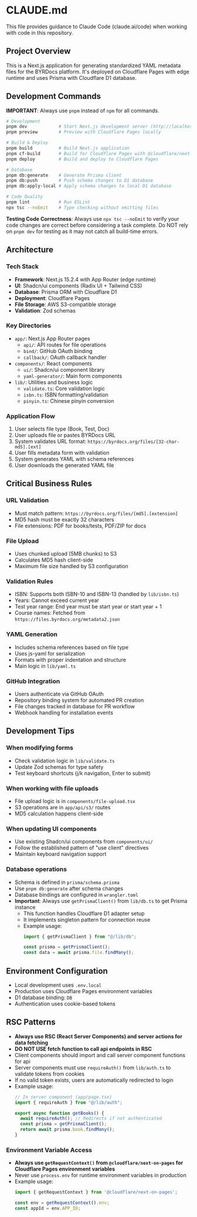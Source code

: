 # CLAUDE.md

This file provides guidance to Claude Code (claude.ai/code) when working with code in this repository.

## Project Overview

This is a Next.js application for generating standardized YAML metadata files for the BYRDocs platform. It's deployed on Cloudflare Pages with edge runtime and uses Prisma with Cloudflare D1 database.

## Development Commands

**IMPORTANT**: Always use `pnpm` instead of `npm` for all commands.

```bash
# Development
pnpm dev            # Start Next.js development server (http://localhost:3000)
pnpm preview        # Preview with Cloudflare Pages locally

# Build & Deploy
pnpm build          # Build Next.js application
pnpm cf-build       # Build for Cloudflare Pages with @cloudflare/next-on-pages
pnpm deploy         # Build and deploy to Cloudflare Pages

# Database
pnpm db:generate    # Generate Prisma client
pnpm db:push        # Push schema changes to D1 database
pnpm db:apply-local # Apply schema changes to local D1 database

# Code Quality
pnpm lint           # Run ESLint
npx tsc --noEmit    # Type checking without emitting files
```

**Testing Code Correctness**: Always use `npx tsc --noEmit` to verify your code changes are correct before considering a task complete. Do NOT rely on `pnpm dev` for testing as it may not catch all build-time errors.

## Architecture

### Tech Stack
- **Framework**: Next.js 15.2.4 with App Router (edge runtime)
- **UI**: Shadcn/ui components (Radix UI + Tailwind CSS)
- **Database**: Prisma ORM with Cloudflare D1
- **Deployment**: Cloudflare Pages
- **File Storage**: AWS S3-compatible storage
- **Validation**: Zod schemas

### Key Directories
- `app/`: Next.js App Router pages
  - `api/`: API routes for file operations
  - `bind/`: GitHub OAuth binding
  - `callback/`: OAuth callback handler
- `components/`: React components
  - `ui/`: Shadcn/ui component library
  - `yaml-generator/`: Main form components
- `lib/`: Utilities and business logic
  - `validate.ts`: Core validation logic
  - `isbn.ts`: ISBN formatting/validation
  - `pinyin.ts`: Chinese pinyin conversion

### Application Flow
1. User selects file type (Book, Test, Doc)
2. User uploads file or pastes BYRDocs URL
3. System validates URL format: `https://byrdocs.org/files/[32-char-md5].[ext]`
4. User fills metadata form with validation
5. System generates YAML with schema references
6. User downloads the generated YAML file

## Critical Business Rules

### URL Validation
- Must match pattern: `https://byrdocs.org/files/[md5].[extension]`
- MD5 hash must be exactly 32 characters
- File extensions: PDF for books/tests, PDF/ZIP for docs

### File Upload
- Uses chunked upload (5MB chunks) to S3
- Calculates MD5 hash client-side
- Maximum file size handled by S3 configuration

### Validation Rules
- ISBN: Supports both ISBN-10 and ISBN-13 (handled by `lib/isbn.ts`)
- Years: Cannot exceed current year
- Test year range: End year must be start year or start year + 1
- Course names: Fetched from `https://files.byrdocs.org/metadata2.json`

### YAML Generation
- Includes schema references based on file type
- Uses js-yaml for serialization
- Formats with proper indentation and structure
- Main logic in `lib/yaml.ts`

### GitHub Integration
- Users authenticate via GitHub OAuth
- Repository binding system for automated PR creation
- File changes tracked in database for PR workflow
- Webhook handling for installation events

## Development Tips

### When modifying forms
- Check validation logic in `lib/validate.ts`
- Update Zod schemas for type safety
- Test keyboard shortcuts (j/k navigation, Enter to submit)

### When working with file uploads
- File upload logic is in `components/file-upload.tsx`
- S3 operations are in `app/api/s3/` routes
- MD5 calculation happens client-side

### When updating UI components
- Use existing Shadcn/ui components from `components/ui/`
- Follow the established pattern of "use client" directives
- Maintain keyboard navigation support

### Database operations
- Schema is defined in `prisma/schema.prisma`
- Use `pnpm db:generate` after schema changes
- Database bindings are configured in `wrangler.toml`
- **Important**: Always use `getPrismaClient()` from `lib/db.ts` to get Prisma instance
  - This function handles Cloudflare D1 adapter setup
  - It implements singleton pattern for connection reuse
  - Example usage:
    ```typescript
    import { getPrismaClient } from "@/lib/db";
    
    const prisma = getPrismaClient();
    const data = await prisma.file.findMany();
    ```

## Environment Configuration
- Local development uses `.env.local`
- Production uses Cloudflare Pages environment variables
- D1 database binding: `DB`
- Authentication uses cookie-based tokens

## RSC Patterns

- **Always use RSC (React Server Components) and server actions for data fetching**
- **DO NOT USE fetch function to call api endpoints in RSC**
- Client components should import and call server component functions for api
- Server components must use `requireAuth()` from `lib/auth.ts` to validate tokens from cookies
- If no valid token exists, users are automatically redirected to login
- Example usage:
  ```typescript
  // In server component (app/page.tsx)
  import { requireAuth } from "@/lib/auth";
  
  export async function getBooks() {
    await requireAuth(); // Redirects if not authenticated
    const prisma = getPrismaClient();
    return await prisma.book.findMany();
  }
  ```

### Environment Variable Access
- **Always use `getRequestContext()` from `@cloudflare/next-on-pages` for Cloudflare Pages environment variables**
- Never use `process.env` for runtime environment variables in production
- Example usage:
  ```typescript
  import { getRequestContext } from '@cloudflare/next-on-pages';
  
  const env = getRequestContext().env;
  const appId = env.APP_ID;
  ```